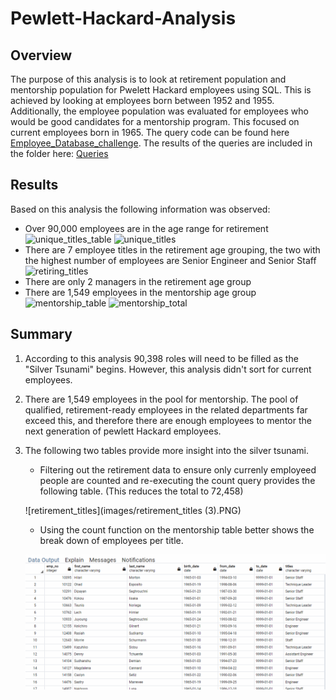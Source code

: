 # Pewlett-Hackard-Analysis

## Overview
The purpose of this analysis is to look at retirement population and mentorship population for Pwelett Hackard employees using SQL. This is achieved by looking at employees born between 1952 and 1955. Additionally, the employee population was evaluated for employees who would be good candidates for a mentorship program. This focused on current employees born in 1965. The query code can be found here [Employee_Database_challenge](Employee_Database_challenge.sql). The results of the queries are included in the folder here: [Queries](Queries)

## Results
Based on this analysis the following information was observed:
* Over 90,000 employees are in the age range for retirement
![unique_titles_table](images/unique_titles_table.PNG)
![unique_titles](images/unique_titles.PNG)
* There are 7 employee titles in the retirement age grouping, the two with the highest number of employees are Senior Engineer and Senior Staff
![retiring_titles](images/retiring_titles.PNG)
* There are only 2 managers in the retirement age group
* There are 1,549 employees in the mentorship age group
![mentorship_table](images/mentorship_table.PNG)
![mentorship_total](images/mentorship_total.PNG)

## Summary
1. According to this analysis 90,398 roles will need to be filled as the "Silver Tsunami" begins. However, this analysis didn't sort for current employees.

2. There are 1,549 employees in the pool for mentorship. The pool of qualified, retirement-ready employees in the related departments far exceed this, and therefore there are enough employees to mentor the next generation of pewlett Hackard employees.

3. The following two tables provide more insight into the silver tsunami.
    * Filtering out the retirement data to ensure only currenly employeed people are counted and re-executing the count query provides the following table. (This reduces the total to 72,458)

    ![retirement_titles](images/retirement_titles (3).PNG)
    * Using the count function on the mentorship table better shows the break down of employees per title.

    ![mentorship_eligibility](images/mentorship_eligibility.PNG)

